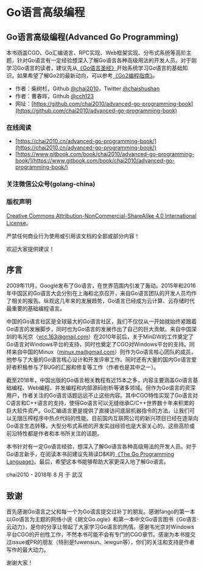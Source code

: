 # Go语言高级编程

## Go语言高级编程\(Advanced Go Programming\) <a id="go&#x8BED;&#x8A00;&#x9AD8;&#x7EA7;&#x7F16;&#x7A0B;advanced-go-programming"></a>

本书涵盖CGO、Go汇编语言、RPC实现、Web框架实现、分布式系统等高阶主题，针对Go语言有一定经验想深入了解Go语言各种高级用法的开发人员。对于刚学习Go语言的读者，建议先从[《Go语言圣经》](https://github.com/golang-china/gopl-zh)开始系统学习Go语言的基础知识。如果希望了解Go2的最新动向，可以参考[《Go2编程指南》](https://github.com/chai2010/go2-book)。

* 作者：柴树杉，Github [@chai2010](https://github.com/chai2010)，Twitter [@chaishushan](https://twitter.com/chaishushan)
* 作者：曹春晖，Github [@cch123](https://github.com/cch123)
* 网址：[https://github.com/chai2010/advanced-go-programming-book](https://github.com/chai2010/advanced-go-programming-book)

### 在线阅读 <a id="&#x5728;&#x7EBF;&#x9605;&#x8BFB;"></a>

* [https://chai2010.cn/advanced-go-programming-book/](https://chai2010.cn/advanced-go-programming-book/)
* [https://www.gitbook.com/book/chai2010/advanced-go-programming-book/](https://www.gitbook.com/book/chai2010/advanced-go-programming-book/)

### 关注微信公众号\(golang-china\) <a id="&#x5173;&#x6CE8;&#x5FAE;&#x4FE1;&#x516C;&#x4F17;&#x53F7;golang-china"></a>

### 版权声明 <a id="&#x7248;&#x6743;&#x58F0;&#x660E;"></a>

[Creative Commons Attribution-NonCommercial-ShareAlike 4.0 International License](http://creativecommons.org/licenses/by-nc-sa/4.0/)。

严禁任何商业行为使用或引用该文档的全部或部分内容！

欢迎大家提供建议！

## 序言 <a id="&#x5E8F;&#x8A00;"></a>

2009年11月，Google发布了Go语言，在世界范围内引发了轰动。2015年和2016年中国区的Go语言大会分别在上海和北京召开，来自Go语言团队的开发人员均作了相关的报告。纵观这几年来的发展趋势，Go语言已经成为云计算、云存储时代最重要的基础编程语言。

中国的Go语言社区是全球最大的Go语言社区，我们不仅仅从一开始就始终紧跟着Go语言的发展脚步，同时也为Go语言的发展作出了自己的巨大贡献。来自中国深圳的韦光京（vcc.163@gmail.com）在2010年前后，关于MinGW的工作奠定了Go语言对Windows平台的支持，同时也奠定了CGO对Windows平台的支持。同样来自中国的Minux（minux.ma@gmail.com）则作为Go语言核心团队的成员，他参与了大量的Go语言核心设计和开发评审工作。同时还有大量的国内Go语言爱好者积极参与了BUG的汇报和修复等工作（作者也是其中之一）。

截至2018年，中国出版的Go语言相关教程有近15本之多，内容主要涵盖Go语言基础编程、Web编程、并发编程和内部源码剖析等诸多领域。但作为Go语言的资深用户，作者关注的Go语言话题远远不止这些内容。其中CGO特性实现了Go语言对C语言和C++语言的支持，使得Go语言可以无缝继承C/C++世界数十年来积累的巨大软件资产。Go汇编语言更是提供了直接访问底层机器指令的方法，让我们可以无限压榨程序中热点代码的性能。目前国内互联网公司的新兴项目已经在逐渐向Go语言生态转移，大型分布式系统的开发实战经验也是大家关心的。这些高阶或前沿特性都是作者和本书所关注的话题。

本书针对有一定Go语言经验，想深入了解Go语言各种高级用法的开发人员。对于Go语言新手，在阅读本书前建议先熟读D&K的[《The Go Programming Language》](https://gopl.io/)。最后，希望这本书能够帮助大家更深入地了解Go语言。

chai2010 - 2018年 8 月 于 武汉

## 致谢 <a id="&#x81F4;&#x8C22;"></a>

首先感谢Go语言之父和每一个为Go语言提交过补丁的朋友。感谢fango的第一本以Go语言为主题的网络小说《胡文Go.ogle》和第一本中文Go语言图书《Go语言·云动力》，是你的分享让带起了大家学习Go语言的热情。感谢韦光京对Windows平台CGO的开创性工作，不然本书可能不会有专门的CGO章节。感谢为本书提交过issue或PR的朋友（特别是fuwensun、lewgun等），你们的关注和支持是作者写作的最大动力。

谢谢大家！

